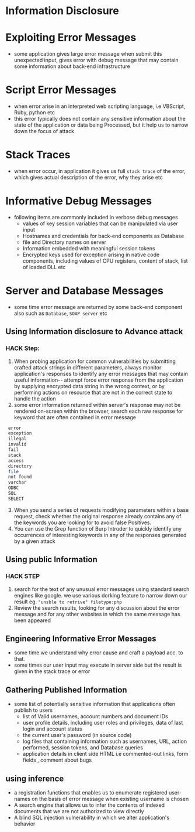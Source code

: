 # Information Disclosure

# Exploiting Error Messages
- some application gives large error message when submit this unexpected input, gives error with debug message that may contain some information about back-end infrastructure

# Script Error Messages
- when error arise in an interpreted web scripting language, i.e VBScript, Ruby, python etc
- this error typically does not contain any sensitive information about the state of the application or data being Processed, but it help us to narrow down the focus of attack

# Stack Traces
- when error occur, in application it gives us full `stack trace` of the error, which gives actual description of the error, why they arise etc

# Informative Debug Messages
- following items are commonly included in verbose debug messages
	- values of key session variables that can be manipulated via user input
	- Hostnames and credentials for back-end components as Database
	- file and Directory names on server
	- Information embedded with meaningful session tokens
	- Encrypted keys used for exception arising in native code components, including values of CPU registers, content of stack, list of loaded DLL etc

# Server and Database Messages
- some time error message are returned by some back-end component also such as `Database`, `SOAP server` etc
## Using Information disclosure to Advance attack

### HACK Step:
 1. When probing application for common vulnerabilities by submitting crafted attack strings in different parameters, always monitor application's responses to identify any error messages that may contain useful information-- attempt force error response from the application by supplying encrypted data string in the  wrong context, or by performing actions on resource that are not in the correct state to handle the action
 2. some error information returned within server's response may not be rendered on-screen within the browser, search each raw response for keyword that are often contained in error message
```bash
 error
 exception
 illegal
 invalid
 fail
 stack
 access
 directory
 file
 not found
 varchar
 ODBC
 SQL
 SELECT
```
 3. When you send a series of requests modifying parameters within a base request, check whether the original response already contains any of the keywords you are looking for to avoid false  Positives.
 4. You can use the Grep function of Burp Intruder to quickly identify any occurrences of interesting keywords in any of the responses generated by a given attack 

## Using public Information
### HACK STEP
  1. search for the text of any unusual error messages using standard search engines like google. we use various dorking feature to narrow down our result eg. `"unsble to retrive" filetype:php`
  2. Review the search results, looking for any discussion about the error message and for any other websites in which the same message has been appeared

  ## Engineering Informative Error Messages
  - some time we understand why error cause and craft a payload acc. to that.
  - some times our user input may execute in server side but the result is given in the stack trace or error 

## Gathering Published Information
- some list of potentially sensitive information that applications often publish to users
	- list of Valid usernames, account numbers and document IDs
	- user profile details, including user roles and privileges, data of last login and account status
	- the current user's password (in source code)
	- log files that containing information such as usernames, URL, action performed, session tokens, and Database queries
	- application details in client side HTML i.e commented-out links, form fields , comment about bugs

## using inference
- a registration functions that enables us to enumerate registered user-names on the basis of error message when existing username is chosen
- A search engine that allows us to infer the contents of indexed documents that we are not authorized to view directly
- A blind SQL injection vulnerability in which we alter application's behavior 